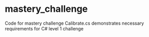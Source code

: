# mastery_challenge
Code for mastery challenge 
Calibrate.cs demonstrates necessary requirements for C# level 1 challenge 
